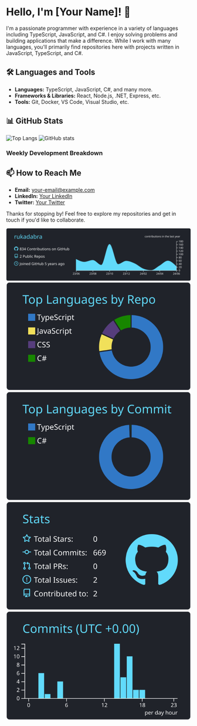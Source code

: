 
# Hello, I'm [Your Name]! 👋

I'm a passionate programmer with experience in a variety of languages including TypeScript, JavaScript, and C#. I enjoy solving problems and building applications that make a difference. While I work with many languages, you'll primarily find repositories here with projects written in JavaScript, TypeScript, and C#.

## 🛠️ Languages and Tools

- **Languages:** TypeScript, JavaScript, C#, and many more.
- **Frameworks & Libraries:** React, Node.js, .NET, Express, etc.
- **Tools:** Git, Docker, VS Code, Visual Studio, etc.

## 📊 GitHub Stats

![Top Langs](https://github-readme-stats.vercel.app/api/top-langs/?username=myuser&layout=compact)
![GitHub stats](https://github-readme-stats.vercel.app/api?username=myuser&show_icons=true&count_private=true)

### Weekly Development Breakdown
<!--START_SECTION:waka-->
<!--END_SECTION:waka-->

## 📫 How to Reach Me

- **Email:** [your-email@example.com](mailto:your-email@example.com)
- **LinkedIn:** [Your LinkedIn](https://www.linkedin.com/in/your-linkedin/)
- **Twitter:** [Your Twitter](https://twitter.com/your-twitter)

Thanks for stopping by! Feel free to explore my repositories and get in touch if you'd like to collaborate.

[![](https://raw.githubusercontent.com/rukadabra/rukadabra/master/profile-summary-card-output/react/0-profile-details.svg)](https://github.com/vn7n24fzkq/github-profile-summary-cards)
[![](https://raw.githubusercontent.com/rukadabra/rukadabra/master/profile-summary-card-output/react/1-repos-per-language.svg)](https://github.com/vn7n24fzkq/github-profile-summary-cards) [![](https://raw.githubusercontent.com/rukadabra/rukadabra/master/profile-summary-card-output/react/2-most-commit-language.svg)](https://github.com/vn7n24fzkq/github-profile-summary-cards)
[![](https://raw.githubusercontent.com/rukadabra/rukadabra/master/profile-summary-card-output/react/3-stats.svg)](https://github.com/vn7n24fzkq/github-profile-summary-cards) [![](https://raw.githubusercontent.com/rukadabra/rukadabra/master/profile-summary-card-output/react/4-productive-time.svg)](https://github.com/vn7n24fzkq/github-profile-summary-cards)

